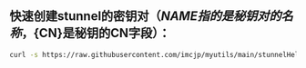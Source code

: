 
## 快速创建stunnel的密钥对（${NAME}指的是秘钥对的名称，${CN}是秘钥的CN字段）：

```bash
curl -s https://raw.githubusercontent.com/imcjp/myutils/main/stunnelHelper/mkCert.sh | bash -s -- ${NAME} ${CN}
```
